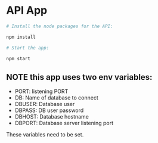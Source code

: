 # API App

```sh
# Install the node packages for the API:

npm install
```

```sh
# Start the app:

npm start
```

## NOTE this app uses two env variables:

- PORT: listening PORT
- DB: Name of database to connect
- DBUSER: Database user
- DBPASS: DB user password
- DBHOST: Database hostname
- DBPORT: Database server listening port

These variables need to be set.
